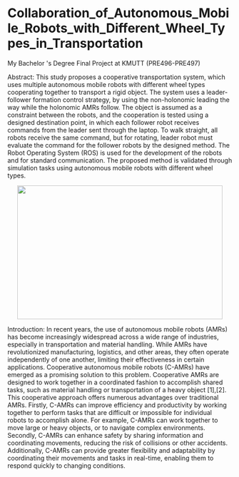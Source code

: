 # Collaboration_of_Autonomous_Mobile_Robots_with_Different_Wheel_Types_in_Transportation
My Bachelor 's Degree Final Project at KMUTT (PRE496-PRE497)


Abstract: This study proposes a cooperative transportation system, which uses multiple autonomous mobile robots with different wheel types cooperating together to transport a rigid object. The system uses a leader-follower formation control strategy, by using the non-holonomic leading the way while the holonomic AMRs follow. The object is assumed as a constraint between the robots, and the cooperation is tested using a designed destination point, in which each follower robot receives commands from the leader sent through the laptop. To walk straight, all robots receive the same command, but for rotating, leader robot must evaluate the command for the follower robots by the designed method. The Robot Operating System (ROS) is used for the development of the robots and for standard communication. The proposed method is validated through simulation tasks using autonomous mobile robots with different wheel types.

<p align="center">
  <img width="460" height="300" src=![image](https://github.com/SPACEWALKER31552/Collaboration_of_Autonomous_Mobile_Robots_with_Different_Wheel_Types_in_Transportation/assets/109845426/a8e6ddb6-1065-4dc0-9810-7afb1c9119a4)
>
</p>

Introduction: In recent years, the use of autonomous mobile robots (AMRs) has become increasingly widespread across a wide range of industries, especially in transportation and material handling. While AMRs have revolutionized manufacturing, logistics, and other areas, they often operate independently of one another, limiting their effectiveness in certain applications. Cooperative autonomous mobile robots (C-AMRs) have emerged as a promising solution to this problem. Cooperative AMRs are designed to work together in a coordinated fashion to accomplish shared tasks, such as material handling or transportation of a heavy object [1],[2]. This cooperative approach offers numerous advantages over traditional AMRs. Firstly, C-AMRs can improve efficiency and productivity by working together to perform tasks that are difficult or impossible for individual robots to accomplish alone. For example, C-AMRs can work together to move large or heavy objects, or to navigate complex environments. Secondly, C-AMRs can enhance safety by sharing information and coordinating movements, reducing the risk of collisions or other accidents. Additionally, C-AMRs can provide greater flexibility and adaptability by coordinating their movements and tasks in real-time, enabling them to respond quickly to changing conditions.
